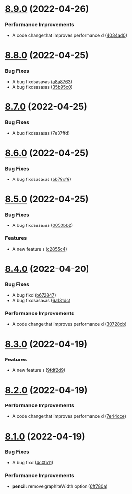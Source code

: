 # [8.9.0](https://github.com/brunotarghetta/test-semantic-release/compare/v8.8.0...v8.9.0) (2022-04-26)


### Performance Improvements

* A code change that improves performance d ([4034ad0](https://github.com/brunotarghetta/test-semantic-release/commit/4034ad04b64b5f36029915e5dea2f7e371e40fd3))

# [8.8.0](https://github.com/brunotarghetta/test-semantic-release/compare/v8.7.0...v8.8.0) (2022-04-25)


### Bug Fixes

* A bug fixdsasasas ([a8a8763](https://github.com/brunotarghetta/test-semantic-release/commit/a8a876327e678dd81b73dddd50a492ddd7fe6634))
* A bug fixdsasasas ([35b95c0](https://github.com/brunotarghetta/test-semantic-release/commit/35b95c09cd8175a6d44fbcced8794dd2592f3422))

# [8.7.0](https://github.com/brunotarghetta/test-semantic-release/compare/v8.6.0...v8.7.0) (2022-04-25)


### Bug Fixes

* A bug fixdsasasas ([7e37ffd](https://github.com/brunotarghetta/test-semantic-release/commit/7e37ffd6cb7bd21b6d585181648ae799d424712e))

# [8.6.0](https://github.com/brunotarghetta/test-semantic-release/compare/v8.5.0...v8.6.0) (2022-04-25)


### Bug Fixes

* A bug fixdsasasas ([ab78cf8](https://github.com/brunotarghetta/test-semantic-release/commit/ab78cf89cd05e0bdc6797440c082b62eb91349c4))

# [8.5.0](https://github.com/brunotarghetta/test-semantic-release/compare/v8.4.0...v8.5.0) (2022-04-25)


### Bug Fixes

* A bug fixdsasasas ([6850bb2](https://github.com/brunotarghetta/test-semantic-release/commit/6850bb249c32827412b984d244e1aafd07a4c45a))


### Features

* A new feature s ([c2855c4](https://github.com/brunotarghetta/test-semantic-release/commit/c2855c4641eb21f7ad7d6c14e7e21fdb4f33f588))

# [8.4.0](https://github.com/brunotarghetta/test-semantic-release/compare/v8.3.0...v8.4.0) (2022-04-20)


### Bug Fixes

* A bug fixd ([b672847](https://github.com/brunotarghetta/test-semantic-release/commit/b672847ea3738f883c42ea84d6cda6dd3d203004))
* A bug fixdsasasas ([6a131dc](https://github.com/brunotarghetta/test-semantic-release/commit/6a131dcb86397b43565ae68d14935f2f64e75bfd))


### Performance Improvements

* A code change that improves performance d ([30728cb](https://github.com/brunotarghetta/test-semantic-release/commit/30728cbde3de0b187d2aeaf4c8a7d9cab2dbfaf1))

# [8.3.0](https://github.com/brunotarghetta/test-semantic-release/compare/v8.2.0...v8.3.0) (2022-04-19)


### Features

* A new feature s ([9fdf2d9](https://github.com/brunotarghetta/test-semantic-release/commit/9fdf2d95ea8c52b63fd68a6778cbfdea004de979))

# [8.2.0](https://github.com/brunotarghetta/test-semantic-release/compare/v8.1.0...v8.2.0) (2022-04-19)


### Performance Improvements

* A code change that improves performance d ([7e44cce](https://github.com/brunotarghetta/test-semantic-release/commit/7e44ccef9e780e7fa17086cc2ab074af54739252))

# [8.1.0](https://github.com/brunotarghetta/test-semantic-release/compare/v8.0.0...v8.1.0) (2022-04-19)


### Bug Fixes

* A bug fixd ([4c0fb11](https://github.com/brunotarghetta/test-semantic-release/commit/4c0fb116b9aea6d52eaf6717802860e5cb3d911a))


### Performance Improvements

* **pencil:** remove graphiteWidth option ([6ff780a](https://github.com/brunotarghetta/test-semantic-release/commit/6ff780ae3b5e8d5db8abf433d49d6d9e45393dab))
